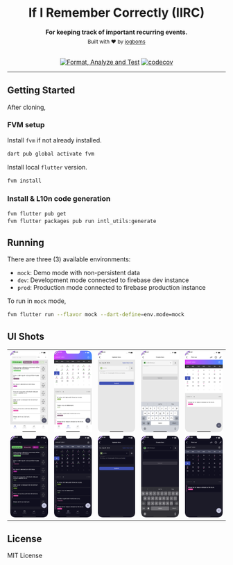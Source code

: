 <div align="center">
  <h1>If I Remember Correctly (IIRC)</h1>
  <strong>For keeping track of important recurring events.</strong>
  <br />
  <sub>Built with ❤︎ by <a href="https://twitter.com/jogboms">jogboms</a></sub>
  <br /><br />

[![Format, Analyze and Test](https://github.com/jogboms/iirc/actions/workflows/main.yml/badge.svg?branch=master)](https://github.com/jogboms/iirc/actions/workflows/main.yml) [![codecov](https://codecov.io/gh/jogboms/iirc/branch/master/graph/badge.svg)](https://codecov.io/gh/jogboms/iirc)
</div>

---

## Getting Started

After cloning,

### FVM setup

Install `fvm` if not already installed.

```bash
dart pub global activate fvm
```

Install local `flutter` version.

```bash
fvm install
```

### Install & L10n code generation

```bash
fvm flutter pub get 
fvm flutter packages pub run intl_utils:generate
```

## Running

There are three (3) available environments:
- `mock`: Demo mode with non-persistent data
- `dev`: Development mode connected to firebase dev instance
- `prod`: Production mode connected to firebase production instance

To run in `mock` mode,

```bash
fvm flutter run --flavor mock --dart-define=env.mode=mock
```

## UI Shots

<div style="text-align: center">
  <table>
    <tr>
      <td style="text-align: center">
        <img src="./screenshots/01_light.png" width="200" />
      </td>
      <td style="text-align: center">
        <img src="./screenshots/02_light.png" width="200" />
      </td>
      <td style="text-align: center">
        <img src="./screenshots/03_light.png" width="200" />
      </td>
      <td style="text-align: center">
        <img src="./screenshots/04_light.png" width="200" />
      </td>
      <td style="text-align: center">
        <img src="./screenshots/05_light.png" width="200" />
      </td>
    </tr>
    <tr>
      <td style="text-align: center">
        <img src="./screenshots/01_dark.png" width="200" />
      </td>
      <td style="text-align: center">
        <img src="./screenshots/02_dark.png" width="200" />
      </td>
      <td style="text-align: center">
        <img src="./screenshots/03_dark.png" width="200" />
      </td>
      <td style="text-align: center">
        <img src="./screenshots/04_dark.png" width="200" />
      </td>
      <td style="text-align: center">
        <img src="./screenshots/05_dark.png" width="200" />
      </td>
    </tr>
  </table>
</div>

## License

MIT License
